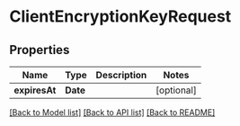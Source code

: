 # ClientEncryptionKeyRequest

## Properties
Name | Type | Description | Notes
------------ | ------------- | ------------- | -------------
**expiresAt** | **Date** |  | [optional] 

[[Back to Model list]](../README.md#documentation-for-models) [[Back to API list]](../README.md#documentation-for-api-endpoints) [[Back to README]](../README.md)


